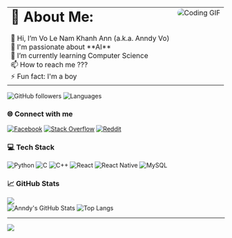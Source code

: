 <table>
<tr>
<td style="vertical-align:top; padding-right: 10px;">
<h1 style="font-size: 32px; margin: 0;">💫 About Me: </h1><br>
👋 Hi, I’m Vo Le Nam Khanh Ann (a.k.a. Anndy Vo)<br>🧠 I'm passionate about **AI**<br>🌱 I’m currently learning Computer Science<br>📫 How to reach me ???<br>⚡ Fun fact: I'm a boy
</td>
<td style="vertical-align:top;">
<img src="https://i.giphy.com/media/v1.Y2lkPTc5MGI3NjExY3R6cnIzY21nNzkxNWMxZ2g4NHA3bzFybGkyNzhzc3pkNDB0cmNmayZlcD12MV9pbnRlcm5hbF9naWZfYnlfaWQmY3Q9Zw/Rpl1sod1vCXK0L2SUN/giphy.gif" alt="Coding GIF" style="max-width: 100%; border-radius: 20px;">
</td>
</tr>
</table>


![GitHub followers](https://img.shields.io/github/followers/KhanPodMiu?style=social)
![Languages](https://img.shields.io/github/languages/top/KhanPodMiu/your-repository?style=plastic)


### 🌐 Connect with me

[![Facebook](https://img.shields.io/badge/Facebook-1877F2?style=flat&logo=facebook&logoColor=white)](https://www.facebook.com/ann3006/) <!-- thêm link của bạn -->
[![Stack Overflow](https://img.shields.io/badge/StackOverflow-FE7A16?style=flat&logo=stack-overflow&logoColor=white)](https://stackoverflow.com/users/28625786/khan)
[![Reddit](https://img.shields.io/badge/Reddit-FF4500?style=flat&logo=reddit&logoColor=white)](https://www.reddit.com/user/Miu_Tea/)



### 💻 Tech Stack

![Python](https://img.shields.io/badge/Python-3776AB?style=for-the-badge&logo=python&logoColor=white)
![C](https://img.shields.io/badge/C-00599C?style=for-the-badge&logo=c&logoColor=white)
![C++](https://img.shields.io/badge/C++-00599C?style=for-the-badge&logo=c%2B%2B&logoColor=white)
![React](https://img.shields.io/badge/React-20232A?style=for-the-badge&logo=react&logoColor=61DAFB)
![React Native](https://img.shields.io/badge/React_Native-20232A?style=for-the-badge&logo=react&logoColor=61DAFB)
![MySQL](https://img.shields.io/badge/MySQL-00000F?style=for-the-badge&logo=mysql&logoColor=white)

### 📈 GitHub Stats

![](https://github-readme-streak-stats.herokuapp.com/?user=KhanPodMiu&theme=radical&hide_border=false)<br/>
![Anndy's GitHub Stats](https://github-readme-stats.vercel.app/api?username=KhanPodMiu&show_icons=true&theme=tokyonight)
![Top Langs](https://github-readme-stats.vercel.app/api/top-langs/?username=KhanPodMiu&layout=compact&theme=tokyonight)


- ---
[![](https://visitcount.itsvg.in/api?id=KhanPodMiu&icon=0&color=0)](https://visitcount.itsvg.in)
<!-- Proudly created with GPRM ( https://gprm.itsvg.in ) -->
